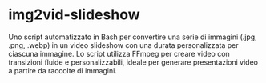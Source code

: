# img2vid-slideshow
Uno script automatizzato in Bash per convertire una serie di immagini (.jpg, .png, .webp) in un video slideshow con una durata personalizzata per ciascuna immagine. Lo script utilizza FFmpeg per creare video con transizioni fluide e personalizzabili, ideale per generare presentazioni video a partire da raccolte di immagini.
